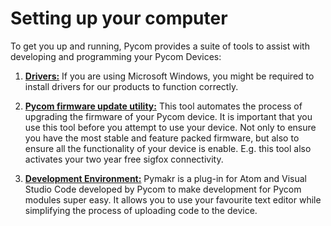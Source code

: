 # Setting up your computer

To get you up and running, Pycom provides a suite of tools to assist with
developing and programming your Pycom Devices:

1. [**Drivers:**](installation/drivers.md) If you are using Microsoft Windows,
you might be required to install drivers for our products to function correctly.

2. [**Pycom firmware update utility:**](installation/firmwaretool.md) This tool
automates the process of upgrading the firmware of your Pycom device. It is
important that you use this tool before you attempt to use your device. Not only
to ensure you have the most stable and feature packed firmware, but also to
ensure all the functionality of your device is enable. E.g. this tool also
activates your two year free sigfox connectivity.

3. [**Development Environment:**](installation/pymakr.md) Pymakr is a plug-in for
Atom and Visual Studio Code developed by Pycom to make development for Pycom
modules super easy. It allows you to use your favourite text editor while
simplifying the process of uploading code to the device.
